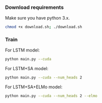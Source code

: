 ### Download requirements
Make sure you have python 3.x.
```bash
chmod +x download.sh; ./download.sh
```

### Train
For LSTM model:
```bash
python main.py --cuda
```

For LSTM+SA model:
```bash
python main.py --cuda --num_heads 2
```

For LSTM+SA+ELMo model:
```bash
python main.py --cuda --num_heads 2 --elmo
```

